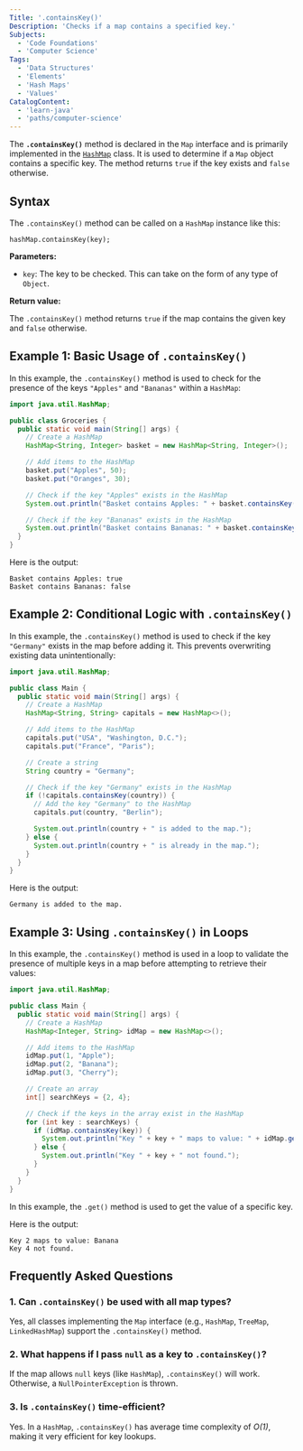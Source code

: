 ```yaml
---
Title: '.containsKey()'
Description: 'Checks if a map contains a specified key.'
Subjects:
  - 'Code Foundations'
  - 'Computer Science'
Tags:
  - 'Data Structures'
  - 'Elements'
  - 'Hash Maps'
  - 'Values'
CatalogContent:
  - 'learn-java'
  - 'paths/computer-science'
---
```


The **`.containsKey()`** method is declared in the `Map` interface and is primarily implemented in the [`HashMap`](https://www.codecademy.com/resources/docs/java/hashmap) class. It is used to determine if a `Map` object contains a specific key. The method returns `true` if the key exists and `false` otherwise.

## Syntax

The `.containsKey()` method can be called on a `HashMap` instance like this:

```pseudo
hashMap.containsKey(key);
```

**Parameters:**

- `key`: The key to be checked. This can take on the form of any type of `Object`.

**Return value:**

The `.containsKey()` method returns `true` if the map contains the given key and `false` otherwise.

## Example 1: Basic Usage of `.containsKey()`

In this example, the `.containsKey()` method is used to check for the presence of the keys `"Apples"` and `"Bananas"` within a `HashMap`:

```java
import java.util.HashMap;

public class Groceries {
  public static void main(String[] args) {
    // Create a HashMap
    HashMap<String, Integer> basket = new HashMap<String, Integer>();

    // Add items to the HashMap
    basket.put("Apples", 50);
    basket.put("Oranges", 30);

    // Check if the key "Apples" exists in the HashMap
    System.out.println("Basket contains Apples: " + basket.containsKey("Apples"));

    // Check if the key "Bananas" exists in the HashMap
    System.out.println("Basket contains Bananas: " + basket.containsKey("Bananas"));
  }
}
```

Here is the output:

```shell
Basket contains Apples: true
Basket contains Bananas: false
```

## Example 2: Conditional Logic with `.containsKey()`

In this example, the `.containsKey()` method is used to check if the key `"Germany"` exists in the map before adding it. This prevents overwriting existing data unintentionally:

```java
import java.util.HashMap;

public class Main {
  public static void main(String[] args) {
    // Create a HashMap
    HashMap<String, String> capitals = new HashMap<>();

    // Add items to the HashMap
    capitals.put("USA", "Washington, D.C.");
    capitals.put("France", "Paris");

    // Create a string
    String country = "Germany";

    // Check if the key "Germany" exists in the HashMap
    if (!capitals.containsKey(country)) {
      // Add the key "Germany" to the HashMap
      capitals.put(country, "Berlin");

      System.out.println(country + " is added to the map.");
    } else {
      System.out.println(country + " is already in the map.");
    }
  }
}
```

Here is the output:

```shell
Germany is added to the map.
```

## Example 3: Using `.containsKey()` in Loops

In this example, the `.containsKey()` method is used in a loop to validate the presence of multiple keys in a map before attempting to retrieve their values:

```java
import java.util.HashMap;

public class Main {
  public static void main(String[] args) {
    // Create a HashMap
    HashMap<Integer, String> idMap = new HashMap<>();

    // Add items to the HashMap
    idMap.put(1, "Apple");
    idMap.put(2, "Banana");
    idMap.put(3, "Cherry");

    // Create an array
    int[] searchKeys = {2, 4};

    // Check if the keys in the array exist in the HashMap
    for (int key : searchKeys) {
      if (idMap.containsKey(key)) {
        System.out.println("Key " + key + " maps to value: " + idMap.get(key));
      } else {
        System.out.println("Key " + key + " not found.");
      }
    }
  }
}
```

In this example, the `.get()` method is used to get the value of a specific key.

Here is the output:

```shell
Key 2 maps to value: Banana
Key 4 not found.
```

## Frequently Asked Questions

### 1. Can `.containsKey()` be used with all map types?

Yes, all classes implementing the `Map` interface (e.g., `HashMap`, `TreeMap`, `LinkedHashMap`) support the `.containsKey()` method.

### 2. What happens if I pass `null` as a key to `.containsKey()`?

If the map allows `null` keys (like `HashMap`), `.containsKey()` will work. Otherwise, a `NullPointerException` is thrown.

### 3. Is `.containsKey()` time-efficient?

Yes. In a `HashMap`, `.containsKey()` has average time complexity of _O(1)_, making it very efficient for key lookups.
